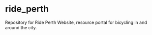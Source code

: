 ride_perth
==========

Repository for Ride Perth Website, resource portal for bicycling in and around the city.